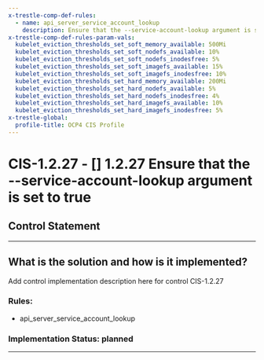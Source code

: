 ```yaml
---
x-trestle-comp-def-rules:
  - name: api_server_service_account_lookup
    description: Ensure that the --service-account-lookup argument is set to true
x-trestle-comp-def-rules-param-vals:
  kubelet_eviction_thresholds_set_soft_memory_available: 500Mi
  kubelet_eviction_thresholds_set_soft_nodefs_available: 10%
  kubelet_eviction_thresholds_set_soft_nodefs_inodesfree: 5%
  kubelet_eviction_thresholds_set_soft_imagefs_available: 15%
  kubelet_eviction_thresholds_set_soft_imagefs_inodesfree: 10%
  kubelet_eviction_thresholds_set_hard_memory_available: 200Mi
  kubelet_eviction_thresholds_set_hard_nodefs_available: 5%
  kubelet_eviction_thresholds_set_hard_nodefs_inodesfree: 4%
  kubelet_eviction_thresholds_set_hard_imagefs_available: 10%
  kubelet_eviction_thresholds_set_hard_imagefs_inodesfree: 5%
x-trestle-global:
  profile-title: OCP4 CIS Profile
---
```


# CIS-1.2.27 - \[\] 1.2.27 Ensure that the --service-account-lookup argument is set to true

## Control Statement

______________________________________________________________________

## What is the solution and how is it implemented?

<!-- For implementation status enter one of: implemented, partial, planned, alternative, not-applicable -->

<!-- Note that the list of rules under ### Rules: is read-only and changes will not be captured after assembly to JSON -->

Add control implementation description here for control CIS-1.2.27

### Rules:

  - api_server_service_account_lookup

### Implementation Status: planned

______________________________________________________________________
